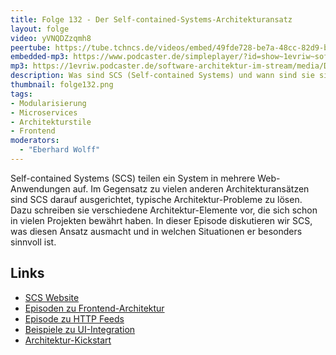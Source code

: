```yaml
---
title: Folge 132 - Der Self-contained-Systems-Architekturansatz
layout: folge
video: yVNQDZzqmh8
peertube: https://tube.tchncs.de/videos/embed/49fde728-be7a-48cc-82d9-bb11244031ca
embedded-mp3: https://www.podcaster.de/simpleplayer/?id=show~1evriw~software-architektur-im-stream~pod-db3278a01d92e9dfbfd517538e&v=1662126431
mp3: https://1evriw.podcaster.de/software-architektur-im-stream/media/Der_Self-contained-Systems-Architekturansatz.mp3
description: Was sind SCS (Self-contained Systems) und wann sind sie sinnvoll?
thumbnail: folge132.png
tags:
- Modularisierung
- Microservices
- Architekturstile
- Frontend
moderators:
  - "Eberhard Wolff"
---
```


Self-contained Systems (SCS) teilen ein System in mehrere
Web-Anwendungen auf. Im Gegensatz zu vielen anderen
Architekturansätzen sind SCS darauf ausgerichtet, typische
Architektur-Probleme zu lösen. Dazu schreiben sie verschiedene
Architektur-Elemente vor, die sich schon in vielen Projekten bewährt
haben. In dieser Episode diskutieren wir SCS, was diesen Ansatz
ausmacht und in welchen Situationen er besonders sinnvoll ist.

## Links

* [SCS Website](https://scs-architecture.org/)
* [Episoden zu Frontend-Architektur](https://software-architektur.tv/tags.html#Frontend)
* [Episode zu HTTP Feeds](https://software-architektur.tv/2022/01/14/episode98.html)
* [Beispiele zu UI-Integration](https://ewolff.com/microservices-demos.html#ui-integration)
* [Architektur-Kickstart](https://www.socreatory.com/de/trainings/arch-kickstart?ref=sasstream)

